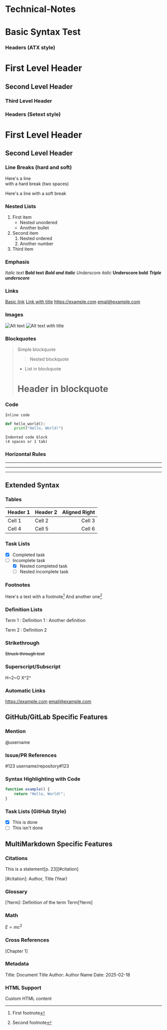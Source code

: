 # Technical-Notes

# Basic Syntax Test

### Headers (ATX style)
# First Level Header
## Second Level Header
### Third Level Header

### Headers (Setext style)
First Level Header
==================

Second Level Header
------------------

### Line Breaks (hard and soft)
Here's a line  
with a hard break (two spaces)

Here's a line
with a soft break

### Nested Lists
1. First item
   * Nested unordered
   * Another bullet
2. Second item
   1. Nested ordered
   2. Another number
3. Third item

### Emphasis
*Italic text*
**Bold text**
***Bold and italic***
_Underscore italic_
__Underscore bold__
___Triple underscore___

### Links
[Basic link](https://example.com)
[Link with title](https://example.com "Link title")
<https://example.com>
<email@example.com>

### Images
![Alt text](image.jpg)
![Alt text with title](image.jpg "Image title")

### Blockquotes
> Simple blockquote
>> Nested blockquote
> * List in blockquote
> # Header in blockquote

### Code
`Inline code`

```python
def hello_world():
    print("Hello, World!")
```

    Indented code block
    (4 spaces or 1 tab)

### Horizontal Rules
---
***
___

## Extended Syntax

### Tables
| Header 1 | Header 2 | Aligned Right |
|----------|:---------|-------------:|
| Cell 1   | Cell 2   | Cell 3       |
| Cell 4   | Cell 5   | Cell 6       |

### Task Lists
- [x] Completed task
- [ ] Incomplete task
  - [x] Nested completed task
  - [ ] Nested incomplete task

### Footnotes
Here's a text with a footnote[^1]
And another one[^2]

[^1]: First footnote
[^2]: Second footnote

### Definition Lists
Term 1
: Definition 1
: Another definition

Term 2
: Definition 2

### Strikethrough
~~Struck through text~~

### Superscript/Subscript
H~2~O
X^2^

### Automatic Links
https://example.com
email@example.com

## GitHub/GitLab Specific Features

### Mention
@username

### Issue/PR References
#123
username/repository#123

### Syntax Highlighting with Code
```javascript
function example() {
    return "Hello, World!";
}
```

### Task Lists (GitHub Style)
- [x] This is done
- [ ] This isn't done

## MultiMarkdown Specific Features

### Citations
This is a statement[p. 23][#citation]

[#citation]: Author, Title (Year)

### Glossary
[?term]: Definition of the term
Term[?term]

### Math
$E = mc^2$

### Cross References
[Chapter 1]

### Metadata
Title: Document Title
Author: Author Name
Date: 2025-02-18

### HTML Support
<div class="custom-class">
  <p>Custom HTML content</p>
</div>
